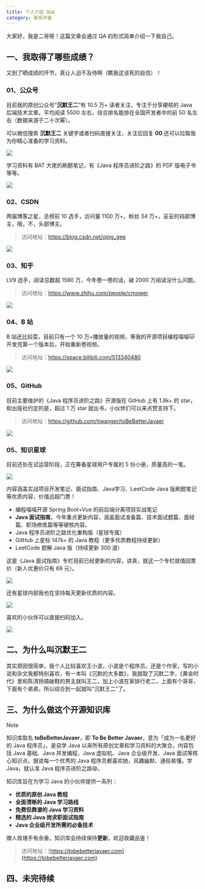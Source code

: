 ```yaml
---
title: 个人介绍 Q&A
category: 联系作者
---
```


大家好，我是二哥呀！这篇文章会通过 QA 的形式简单介绍一下我自己。

## 一、我取得了哪些成绩？

又到了晒成绩的环节，真让人迫不及待啊（瞧我这该死的自信）！

### 01、公众号

目前我的原创公众号“**沉默王二**”有 10.5 万+ 读者关注，专注于分享硬核的 Java 后端技术文章。平均阅读 5500 左右，综合排名能排在全国开发者中的前 50 名左右（数据来源于二十次幂）。

可以微信搜索 **沉默王二** 关键字或者扫码直接关注，关注后回复 **00** 还可以拉取我为你精心准备的学习资料。

![](http://cdn.tobebetterjavaer.com/tobebetterjavaer/images/about-the-author/readme-34972eb2-f214-48db-a43e-c44918dfa23e.png)

学习资料有 BAT 大佬的刷题笔记，有《Java 程序员进阶之路》的 PDF 版电子书等等。

![](http://cdn.tobebetterjavaer.com/tobebetterjavaer/images/about-the-author/readme-a3b81b80-03ec-470c-a9aa-ae8868e239cd.png)



### 02、CSDN

两届博客之星，总榜前 10 选手，访问量 1100 万+，粉丝 34 万+，妥妥的裆部博主，哦，不，头部博主。

>访问地址：https://blog.csdn.net/qing_gee

![](http://cdn.tobebetterjavaer.com/tobebetterjavaer/images/about-the-author/readme-14fd83ec-db6e-4a6f-a8e9-8ce1ce0097c3.png)

### 03、知乎

LV9 选手，阅读总数超 1590 万，今年卷一卷的话，破 2000 万阅读没什么问题。

>访问地址：https://www.zhihu.com/people/cmower

![](http://cdn.tobebetterjavaer.com/tobebetterjavaer/images/about-the-author/readme-0fa19b6e-d06c-436b-bd11-1de8265c56bb.png)

### 04、B 站

B 站还比较菜，目前只有一个 10 万+播放量的视频，等我的开源项目编程喵喵🐱开发完第一个版本后，开始重新卷视频。

>访问地址：https://space.bilibili.com/513340480

![](http://cdn.tobebetterjavaer.com/tobebetterjavaer/images/about-the-author/readme-5db6c62f-6194-4022-aee5-daf4d1a19f0c.png)

### 05、GitHub

目前主要维护的《Java 程序员进阶之路》开源版在 GitHub 上有 1.8k+ 的 star，和出版社约定的是，超过 1 万 star 就出书，小伙伴们可以来点赞支持下。

>访问地址：https://github.com/itwanger/toBeBetterJavaer

![](http://cdn.tobebetterjavaer.com/tobebetterjavaer/images/about-the-author/readme-aa477206-41a9-4c55-a649-3d87ba1cb26b.png)


### 05、知识星球

目前还处在试运营阶段，正在筹备星球用户专属的 5 份小册，质量高的一笔。

![](http://cdn.tobebetterjavaer.com/tobebetterjavaer/images/about-the-author/readme-c3dd1280-098e-460c-9a41-7d566976392b.png)

内容涵盖实战项目开发笔记、面试指南、Java学习、LeetCode Java 版刷题笔记等优质内容，价值远超门票！

- 编程喵喵开源 Spring Boot+Vue 的前后端分离项目实战笔记
- **Java 面试指南**，今年重点更新内容，涵盖面试准备篇、技术面试题篇、面经篇、职场修炼篇等等硬核内容。
- Java 程序员进阶之路优化重构版（星球专属）
- GitHub 上星标 147k+ 的 Java 教程（更多优质教程持续更新）
- LeetCode 题解 Java 版（持续更新 300 道）

这是《Java 面试指南》专栏目前已经更新的内容，讲真，就这一个专栏就值回票价（新人优惠价只有 69 元）。

![](http://cdn.tobebetterjavaer.com/tobebetterjavaer/images/about-the-author/readme-066ef990-a603-4ace-9a19-728eeb319924.png)

还有星球内部我也在坚持每天更新优质的内容。

![](http://cdn.tobebetterjavaer.com/tobebetterjavaer/images/about-the-author/readme-e108c929-ebc5-4d75-8d40-825f6d027117.png)

喜欢的小伙伴可以直接扫码加入。

![](http://cdn.tobebetterjavaer.com/itwanger/zhishixingqiu-youhui30yuan.png)

## 二、为什么叫沉默王二

其实原因很简单，我个人比较喜欢王小波，小波是个程序员，还是个作家，写的小说和杂文我都特别喜欢，有一本叫《沉默的大多数》，我就取了沉默二字，《黄金时代》里和陈清扬搞破鞋的男主就叫王二，加上小波在家排行老二，上面有个哥哥，下面有个弟弟，所以综合到一起就叫“沉默王二”了。

## 三、为什么做这个开源知识库

> [!NOTE]
> 知识库取名 **toBeBetterJavaer**，即 **To Be Better Javaer**，意为「成为一名更好的 Java 程序员」，是自学 Java 以来所有原创文章和学习资料的大聚合。内容包括 Java 基础、Java 并发编程、Java 虚拟机、Java 企业级开发、Java 面试等核心知识点。据说每一个优秀的 Java 程序员都喜欢她，风趣幽默、通俗易懂。学 Java，就认准 Java 程序员进阶之路😄。
>  
>  知识库旨在为学习 Java 的小伙伴提供一系列：
>  - **优质的原创 Java 教程**
>  - **全面清晰的 Java 学习路线**
>  - **免费但靠谱的 Java 学习资料**
>  - **精选的 Java 岗求职面试指南**
>  - **Java 企业级开发所需的必备技术**
>
> 赠人玫瑰手有余香。知识库会持续保持**更新**，欢迎收藏品鉴！

>访问地址：[https://tobebetterjavaer.com](https://tobebetterjavaer.com)

## 四、未完待续

